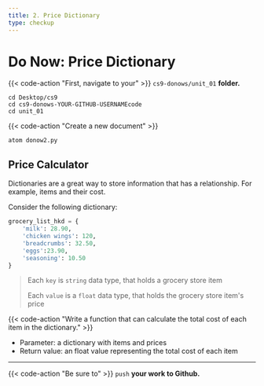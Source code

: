 ```yaml
---
title: 2. Price Dictionary
type: checkup
---
```

# Do Now: Price Dictionary 

{{< code-action "First, navigate to your" >}} `cs9-donows/unit_01` **folder.**

```shell
cd Desktop/cs9
cd cs9-donows-YOUR-GITHUB-USERNAMEcode
cd unit_01
```

{{< code-action "Create a new document" >}}
```shell
atom donow2.py
```

## Price Calculator 

Dictionaries are a great way to store information that has a relationship. For example, items and their cost. 

Consider the following dictionary:
```python
grocery_list_hkd = {
    'milk': 28.90,
    'chicken wings': 120,
    'breadcrumbs': 32.50,
    'eggs':23.90,
    'seasoning': 10.50
}
```
> Each `key` is `string` data type, that holds a grocery store item
>
> Each `value` is a `float` data type, that holds the grocery store item's price


{{< code-action "Write a function that can calculate the total cost of each item in the dictionary." >}}
- Parameter: a dictionary with items and prices
- Return value: an float value representing the total cost of each item

---

{{< code-action "Be sure to" >}} `push` **your work to Github.**


